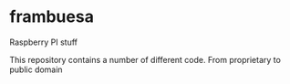 frambuesa
=========

Raspberry PI stuff

This repository contains a number of different code. From proprietary to public domain

